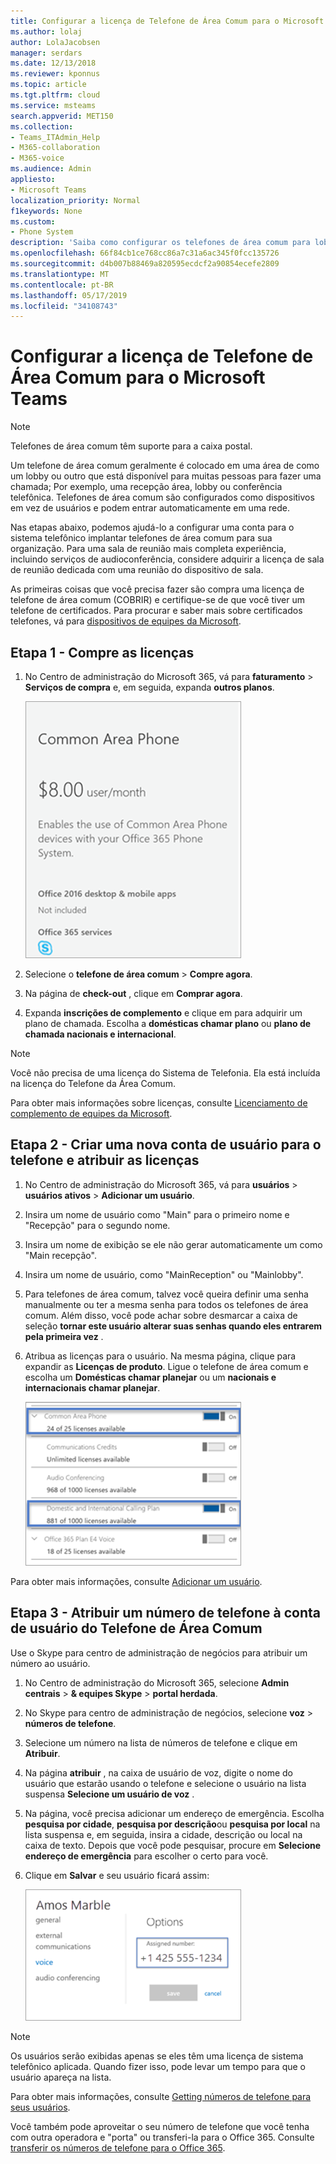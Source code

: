 ```yaml
---
title: Configurar a licença de Telefone de Área Comum para o Microsoft Teams
ms.author: lolaj
author: LolaJacobsen
manager: serdars
ms.date: 12/13/2018
ms.reviewer: kponnus
ms.topic: article
ms.tgt.pltfrm: cloud
ms.service: msteams
search.appverid: MET150
ms.collection:
- Teams_ITAdmin_Help
- M365-collaboration
- M365-voice
ms.audience: Admin
appliesto:
- Microsoft Teams
localization_priority: Normal
f1keywords: None
ms.custom:
- Phone System
description: 'Saiba como configurar os telefones de área comum para lobbies, áreas de recepção e salas de conferência '
ms.openlocfilehash: 66f84cb1ce768cc86a7c31a6ac345f0fcc135726
ms.sourcegitcommit: d4b007b88469a820595ecdcf2a90854ecefe2809
ms.translationtype: MT
ms.contentlocale: pt-BR
ms.lasthandoff: 05/17/2019
ms.locfileid: "34108743"
---
```

# <a name="set-up-the-common-area-phone-license-for-microsoft-teams"></a>Configurar a licença de Telefone de Área Comum para o Microsoft Teams
> [!NOTE]
> Telefones de área comum têm suporte para a caixa postal.

Um telefone de área comum geralmente é colocado em uma área de como um lobby ou outro que está disponível para muitas pessoas para fazer uma chamada; Por exemplo, uma recepção área, lobby ou conferência telefônica. Telefones de área comum são configurados como dispositivos em vez de usuários e podem entrar automaticamente em uma rede.

Nas etapas abaixo, podemos ajudá-lo a configurar uma conta para o sistema telefônico implantar telefones de área comum para sua organização. Para uma sala de reunião mais completa experiência, incluindo serviços de audioconferência, considere adquirir a licença de sala de reunião dedicada com uma reunião do dispositivo de sala. 

As primeiras coisas que você precisa fazer são compra uma licença de telefone de área comum (COBRIR) e certifique-se de que você tiver um telefone de certificados. Para procurar e saber mais sobre certificados telefones, vá para [dispositivos de equipes da Microsoft](https://products.office.com/microsoft-teams/across-devices?ms.url=officecomteamsdevices&rtc=1). 

## <a name="step-1---buy-the-licenses"></a>Etapa 1 - Compre as licenças

1. No Centro de administração do Microsoft 365, vá para **faturamento** > **Serviços de compra** e, em seguida, expanda **outros planos**.

    ![Captura de tela mostrando os blocos de telefone de área comum](media/set-up-common-area-phone-image1.png)

2. Selecione o **telefone de área comum** > **Compre agora**.

3. Na página de **check-out** , clique em **Comprar agora**.

4. Expanda **inscrições de complemento** e clique em para adquirir um plano de chamada. Escolha a **domésticas chamar plano** ou **plano de chamada nacionais e internacional**.

> [!NOTE]
> Você não precisa de uma licença do Sistema de Telefonia. Ela está incluída na licença do Telefone da Área Comum.

Para obter mais informações sobre licenças, consulte [Licenciamento de complemento de equipes da Microsoft](teams-add-on-licensing/microsoft-teams-add-on-licensing.md).

## <a name="step-2---create-a-new-user-account-for-the-phone-and-assign-the-licenses"></a>Etapa 2 - Criar uma nova conta de usuário para o telefone e atribuir as licenças

1. No Centro de administração do Microsoft 365, vá para **usuários** > **usuários ativos** > **Adicionar um usuário**.

2. Insira um nome de usuário como "Main" para o primeiro nome e "Recepção" para o segundo nome.

3. Insira um nome de exibição se ele não gerar automaticamente um como "Main recepção".

4. Insira um nome de usuário, como "MainReception" ou "Mainlobby".

5. Para telefones de área comum, talvez você queira definir uma senha manualmente ou ter a mesma senha para todos os telefones de área comum. Além disso, você pode achar sobre desmarcar a caixa de seleção **tornar este usuário alterar suas senhas quando eles entrarem pela primeira vez** .

6. Atribua as licenças para o usuário. Na mesma página, clique para expandir as **Licenças de produto**. Ligue o telefone de área comum e escolha um **Domésticas chamar planejar** ou um **nacionais e internacionais chamar planejar**. 

    ![Atribuição de licença captura de tela mostrando](media/set-up-common-area-phone-image2.png)

Para obter mais informações, consulte [Adicionar um usuário](https://docs.microsoft.com/office365/admin/add-users/add-users?redirectSourcePath=%252farticle%252f1970f7d6-03b5-442f-b385-5880b9c256ec&view=o365-worldwide).

## <a name="step-3---assign-a-phone-number-to-the-common-area-phone-user-account"></a>Etapa 3 - Atribuir um número de telefone à conta de usuário do Telefone de Área Comum

Use o Skype para centro de administração de negócios para atribuir um número ao usuário.

1. No Centro de administração do Microsoft 365, selecione **Admin centrais** > **& equipes Skype** > **portal herdada**.

2. No Skype para centro de administração de negócios, selecione **voz** > **números de telefone**.

3.  Selecione um número na lista de números de telefone e clique em **Atribuir**.

4. Na página **atribuir** , na caixa de usuário de voz, digite o nome do usuário que estarão usando o telefone e selecione o usuário na lista suspensa **Selecione um usuário de voz** .

5. Na página, você precisa adicionar um endereço de emergência. Escolha **pesquisa por cidade**, **pesquisa por descrição**ou **pesquisa por local** na lista suspensa e, em seguida, insira a cidade, descrição ou local na caixa de texto. Depois que você pode pesquisar, procure em **Selecione endereço de emergência** para escolher o certo para você.

6. Clique em **Salvar** e seu usuário ficará assim:

   ![Atribuição de licença captura de tela mostrando](media/set-up-common-area-phone-image3.png)

> [!NOTE]
> Os usuários serão exibidas apenas se eles têm uma licença de sistema telefônico aplicada. Quando fizer isso, pode levar um tempo para que o usuário apareça na lista.

Para obter mais informações, consulte [Getting números de telefone para seus usuários](https://docs.microsoft.com/skypeforbusiness/what-are-calling-plans-in-office-365/getting-phone-numbers-for-your-users).

Você também pode aproveitar o seu número de telefone que você tenha com outra operadora e "porta" ou transferi-la para o Office 365. Consulte [transferir os números de telefone para o Office 365](transfer-phone-numbers-to-office-365.md).


